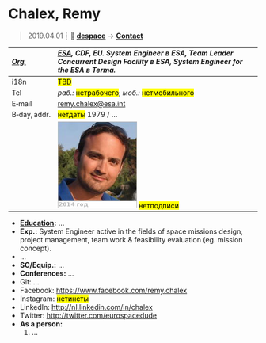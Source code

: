 # Chalex, Remy
> 2019.04.01 ┊ **🚀 [despace](index.md)** → **[Contact](contact.md)**

|*[Org.](contact.md)*|*[ESA](03_esa.md), CDF, EU. System Engineer в ESA, Team Leader Concurrent Design Facility в ESA, System Engineer for the ESA в Terma.*|
|:--|:--|
|i18n| <mark>TBD</mark> |
|Tel|*раб.:* <mark>нетрабочего</mark>; *моб.:* <mark>нетмобильного</mark> |
|E‑mail| <remy.chalex@esa.int> |
|B‑day, addr.| <mark>нетдаты</mark> 1979 / … |
|| [![](f/contact/c/chalex_001_photo_thumb.jpg)](f/contact/c/chalex_001_photo.jpg) <mark>нетподписи</mark> |

   - **[Education](edu.md):** …
   - **Exp.:** System Engineer active in the fields of space missions design, project management, team work & feasibility evaluation (eg. mission concept).
   - …
   - **SC/Equip.:** …
   - **Conferences:** …
   - Git: …
   - Facebook: <https://www.facebook.com/remy.chalex>
   - Instagram: <mark>нетинсты</mark>
   - LinkedIn: <http://nl.linkedin.com/in/chalex>
   - Twitter: <http://twitter.com/eurospacedude>
   - **As a person:**
      1. …
